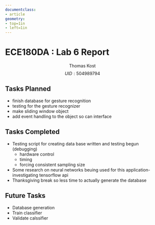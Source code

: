 ```yaml
---
documentclass:
- article
geometry:
- top=1in
- left=1in
---
```

# ECE180DA : Lab 6 Report

$$\text{Thomas Kost}$$
$$UID:504989794$$

## Tasks Planned
- finish database for gesture recognition
- testing for the gesture recognizer
- make sliding window object
- add event handling to the object so can interface

## Tasks Completed
- Testing script for creating data base written and testing begun (debugging)
    - hardware control
    - timing
    - forcing consistent sampling size
- Some research on neural networks beuing used for this application-investigating tensorflow api
- Thanksgiving break so less time to actually generate the database
## Future Tasks
- Database generation
- Train classifier
- Validate calssifier
